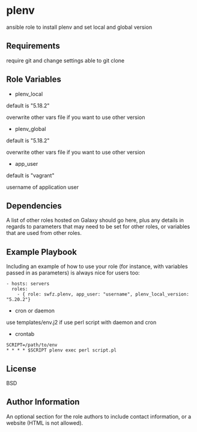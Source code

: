 plenv
=========

ansible role to install plenv and set local and global version

Requirements
------------

require git and change settings able to git clone

Role Variables
--------------

* plenv_local

default is "5.18.2"

overwrite other vars file if you want to use other version

* plenv_global

default is "5.18.2"

overwrite other vars file if you want to use other version

* app_user

default is "vagrant"

username of application user

Dependencies
------------

A list of other roles hosted on Galaxy should go here, plus any details in regards to parameters that may need to be set for other roles, or variables that are used from other roles.

Example Playbook
----------------

Including an example of how to use your role (for instance, with variables passed in as parameters) is always nice for users too:

    - hosts: servers
      roles:
        - { role: swfz.plenv, app_user: "username", plenv_local_version: "5.20.2"}


* cron or daemon

use templates/env.j2 if use perl script with daemon and cron

* crontab

```
SCRIPT=/path/to/env
* * * * $SCRIPT plenv exec perl script.pl
```

License
-------

BSD

Author Information
------------------

An optional section for the role authors to include contact information, or a website (HTML is not allowed).
